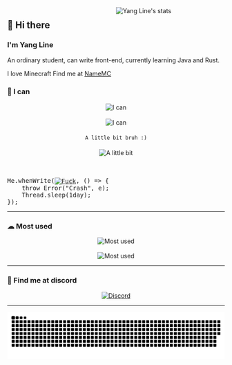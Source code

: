   <a href="https://wakatime.com/@YangLine" >
    <img width="50%" align="right"
        src="https://github-readme-stats.vercel.app/api/wakatime?username=YangLine&border_radius=13px&theme=dark&border_color=1f6feb&range=all_time&custom_title=%F0%9F%92%BB%20Yang%20Line%27s%20coding%20stats"
        alt="Yang Line's stats">
</a>

<h2>👋 Hi there</h2>
<h3>I'm Yang Line</h3>
<p>
    An ordinary student, can write front-end, currently learning Java and Rust.
</p>
<p>
    I love Minecraft
    <bold>Find me at <a href="https://namemc.com/YangLineMC">NameMC</a></bold>
</p>

<h3> 💪 I can </h3>
<div align="center">
    <img src="https://skillicons.dev/icons?i=html,css,js,ts,vue,react" height="50px" alt="I can" align="center"><br><br>
    <img src="https://skillicons.dev/icons?i=java,kotlin,php,ruby,lua,c" height="50px" alt="I can" align="center"><br><br>
    <code>A little bit bruh :)</code><br><br>
    <img src="https://skillicons.dev/icons?i=cs,dart,cpp,flutter,go,linux" height="50px" alt="A little bit" align="center"><br><br><br>
<pre align="left">Me.whenWrite(<a href="https://youtu.be/dQw4w9WgXcQ" target="_blank"><img src="https://skillicons.dev/icons?i=python" height="50px" alt="Fuck" align="center"></a>, () => {
    throw Error("Crash", e);
    Thread.sleep(1day);
});</pre>
    
</div>
<hr>
<h3> ☁ Most used </h3>
<div align="center">
    <img src="https://skillicons.dev/icons?i=idea,vscode,webstorm,gradle,github,cloudflare" height="50px" alt="Most used"><br><br>
    <img src="https://skillicons.dev/icons?i=nginx,arch,ubuntu,visualstudio" height="50px" alt="Most used">
</div>
<hr>

<h3> 👾 Find me at discord </h3>
<a href="https://discord.com/users/1130166359217688667" target="_blank">
    <div align="center">
        <img width="40%" src="https://lanyard.cnrad.dev/api/1130166359217688667?bg=0d1117&borderRadius=1rem&idleMessage=I%27m%20doing%20nothing%20%E3%84%9F(%20%E2%96%94,%20%E2%96%94%20)%E3%84%8F"
            alt="Discord">
    </div>
</a>
<hr>

<div align="center">
    <img src="https://raw.githubusercontent.com/YangLine/YangLine/snake/github-snake-dark.svg" alt="Snake">
</div>
